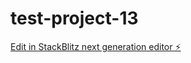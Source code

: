 # test-project-13

[Edit in StackBlitz next generation editor ⚡️](https://stackblitz.com/~/github.com/Martin-koder1/test-project-13)